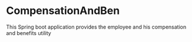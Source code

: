 # CompensationAndBen
This Spring boot application provides the employee and his compensation and benefits utility
